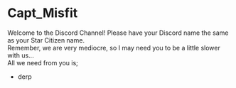 # Capt_Misfit
Welcome to the Discord Channel! Please have your Discord name the same as your Star Citizen name.  
Remember, we are very mediocre, so I may need you to be a little slower with us...  
All we need from you is;
* derp
